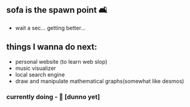 ## sofa is the spawn point 🛋️

- wait a sec... getting better...

## things I wanna do next:

- personal website (to learn web slop)
- music visualizer
- local search engine
- draw and manipulate mathematical graphs(somewhat like desmos)

### currently doing - 🔭 [dunno yet]
